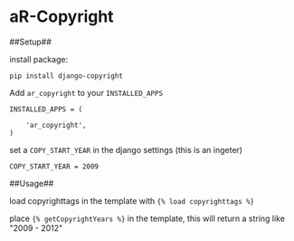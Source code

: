 # aR-Copyright #


##Setup##

install package:

    pip install django-copyright

Add `ar_copyright` to your `INSTALLED_APPS`

    INSTALLED_APPS = (
    
        'ar_copyright',
    )

set a `COPY_START_YEAR` in the django settings (this is an ingeter)

    COPY_START_YEAR = 2009


##Usage##

load copyrighttags in the template with `{% load copyrighttags %}`

place `{% getCopyrightYears %}` in the template, this will return a string like "2009 - 2012"

